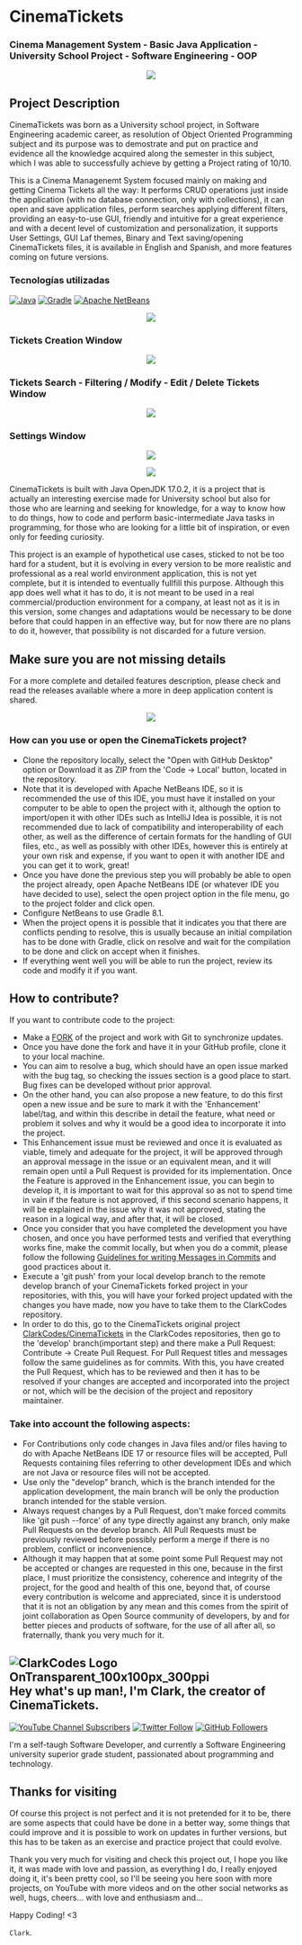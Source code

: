 # CinemaTickets
### Cinema Management System - Basic Java Application - University School Project - Software Engineering - OOP

<p align="center">
  <img src="https://user-images.githubusercontent.com/39943822/142564528-6b2f81ab-871a-49be-8a7f-a9adf56f76ce.png"/>
</p>

###
## Project Description
CinemaTickets was born as a University school project, in Software Engineering academic career, as resolution of Object Oriented Programming subject and its purpose was to demostrate and put on practice and evidence all the knowledge acquired along the semester in this subject, which I was able to successfully achieve by getting a Project rating of 10/10.

This is a Cinema Managenemt System focused mainly on making and getting Cinema Tickets all the way:
It performs CRUD operations just inside the application (with no database connection, only with collections), it can open and save application files, perform searches applying different filters, providing an easy-to-use GUI, friendly and intuitive for a great experience and with a decent level of customization and personalization, it supports User Settings, GUI Laf themes, Binary and Text saving/opening CinemaTickets files, it is available in English and Spanish, and more features coming on future versions.

### Tecnologías utilizadas
[![Java](https://img.shields.io/badge/Java-OpenJDK_17.0.2-orange.svg?longCache=true&style=flat)](https://jdk.java.net/archive/)
[![Gradle](https://img.shields.io/badge/Gradle-8.1-lightgrey.svg?longCache=true&style=flat)](https://docs.gradle.org/8.1/release-notes.html)
[![Apache NetBeans](https://img.shields.io/badge/Apache_NetBeans-17-green.svg?longCache=true&style=flat)](https://netbeans.apache.org/download/nb17/)

<p align="center">
  <img src="https://user-images.githubusercontent.com/39943822/167284068-78154a5e-7927-42a1-b02f-0991cb6fc99d.png"/>
</p>

### Tickets Creation Window
<p align="center">
  <img src="https://user-images.githubusercontent.com/39943822/167287138-1821e298-1226-4988-bc2c-b5212ca4d465.PNG"/>
</p>

### Tickets Search - Filtering / Modify - Edit / Delete Tickets Window
<p align="center">
  <img src="https://user-images.githubusercontent.com/39943822/167284405-b7349be2-5da8-4a53-a0e6-dc2febaddcfe.PNG"/>
</p>

### Settings Window
<p align="center">
  <img src="https://user-images.githubusercontent.com/39943822/167285673-5e1ed0e3-bdbe-4045-aec7-496d0de5f49a.PNG"/>
</p>
<p align="center">
  <img src="https://user-images.githubusercontent.com/39943822/167291392-40a6cd5d-fc6e-496e-ad12-2928b8b2c0e1.PNG"/>
</p>

CinemaTickets is built with Java OpenJDK 17.0.2, it is a project that is actually an interesting exercise made for University school but also for those who are learning and seeking for knowledge, for a way to know how to do things, how to code and perform basic-intermediate Java tasks in programming, for those who are looking for a little bit of inspiration, or even only for feeding curiosity.

This project is an example of hypothetical use cases, sticked to not be too hard for a student, but it is evolving in every version to be more realistic and professional as a real world environment application, this is not yet complete, but it is intended to eventually fullfill this purpose. Although this app does well what it has to do, it is not meant to be used in a real commercial/production environment for a company, at least not as it is in this version, some changes and adaptations would be necessary to be done before that could happen in an effective way, but for now there are no plans to do it, however, that possibility is not discarded for a future version.

## Make sure you are not missing details
For a more complete and detailed features description, please check and read the releases available where a more in deep application content is shared.

<p align="center">
  <img src="https://user-images.githubusercontent.com/39943822/235851398-c15b2614-be43-475b-9be7-0cc612aad613.png"/>
</p>

###
### How can you use or open the CinemaTickets project?
* Clone the repository locally, select the "Open with GitHub Desktop" option or Download it as ZIP from the 'Code -> Local' button, located in the repository.
* Note that it is developed with Apache NetBeans IDE, so it is recommended the use of this IDE, you must have it installed on your computer to be able to open the project with it, although the option to import/open it with other IDEs such as IntelliJ Idea is possible, it is not recommended due to lack of compatibility and interoperability of each other, as well as the difference of certain formats for the handling of GUI files, etc., as well as possibly with other IDEs, however this is entirely at your own risk and expense, if you want to open it with another IDE and you can get it to work, great!
* Once you have done the previous step you will probably be able to open the project already, open Apache NetBeans IDE (or whatever IDE you have decided to use), select the open project option in the file menu, go to the project folder and click open.
* Configure NetBeans to use Gradle 8.1.
* When the project opens it is possible that it indicates you that there are conflicts pending to resolve, this is usually because an initial compilation has to be done with Gradle, click on resolve and wait for the compilation to be done and click on accept when it finishes.
* If everything went well you will be able to run the project, review its code and modify it if you want.

## How to contribute?
If you want to contribute code to the project: 
* Make a [FORK](https://github.com/clarkcodes/CinemaTickets/fork) of the project and work with Git to synchronize updates. 
* Once you have done the fork and have it in your GitHub profile, clone it to your local machine.
* You can aim to resolve a bug, which should have an open issue marked with the bug tag, so checking the issues section is a good place to start. Bug fixes can be developed without prior approval.
* On the other hand, you can also propose a new feature, to do this first open a new issue and be sure to mark it with the 'Enhancement' label/tag, and within this describe in detail the feature, what need or problem it solves and why it would be a good idea to incorporate it into the project.
* This Enhancement issue must be reviewed and once it is evaluated as viable, timely and adequate for the project, it will be approved through an approval message in the issue or an equivalent mean, and it will remain open until a Pull Request is provided for its implementation. Once the Feature is approved in the Enhancement issue, you can begin to develop it, it is important to wait for this approval so as not to spend time in vain if the feature is not approved, if this second scenario happens, it will be explained in the issue why it was not approved, stating the reason in a logical way, and after that, it will be closed.
* Once you consider that you have completed the development you have chosen, and once you have performed tests and verified that everything works fine, make the commit locally, but when you do a commit, please follow the following [Guidelines for writing Messages in Commits](https://gist.github.com/robertpainsi/b632364184e70900af4ab688decf6f53) and good practices about it.
* Execute a 'git push' from your local develop branch to the remote develop branch of your CinemaTickets forked project in your repositories, with this, you will have your forked project updated with the changes you have made, now you have to take them to the ClarkCodes repository.
* In order to do this, go to the CinemaTickets original project [ClarkCodes/CinemaTickets](https://github.com/ClarkCodes/CinemaTickets) in the ClarkCodes repositories, then go to the 'develop' branch(important step) and there make a Pull Request: Contribute -> Create Pull Request. For Pull Request titles and messages follow the same guidelines as for commits. With this, you have created the Pull Request, which has to be reviewed and then it has to be resolved if your changes are accepted and incorporated into the project or not, which will be the decision of the project and repository maintainer.

### Take into account the following aspects:
* For Contributions only code changes in Java files and/or files having to do with Apache NetBeans IDE 17 or resource files will be accepted, Pull Requests containing files referring to other development IDEs and which are not Java or resource files will not be accepted.
* Use only the "develop" branch, which is the branch intended for the application development, the main branch will be only the production branch intended for the stable version.
* Always request changes by a Pull Request, don't make forced commits like 'git push --force' of any type directly against any branch, only make Pull Requests on the develop branch. All Pull Requests must be previously reviewed before possibly perform a merge if there is no problem, conflict or inconvenience.
* Although it may happen that at some point some Pull Request may not be accepted or changes are requested in this one, because in the first place, I must prioritize the consistency, coherence and integrity of the project, for the good and health of this one, beyond that, of course every contribution is welcome and appreciated, since it is understood that it is not an obligation by any mean and this comes from the spirit of joint collaboration as Open Source community of developers, by and for better pieces and products of software, for the use of all after all, so fraternally, thank you very much for it.

###
## ![ClarkCodes Logo OnTransparent_100x100px_300ppi](https://user-images.githubusercontent.com/39943822/235443512-3ab382e8-888e-4d2d-87ba-1c8f4ef3ec45.png) Hey what's up man!, I'm Clark, the creator of CinemaTickets.
[![YouTube Channel Subscribers](https://img.shields.io/youtube/channel/subscribers/:@clarkcodes?style=social)](https://youtube.com/@ClarkCodes?sub_confirmation=1)
[![Twitter Follow](https://img.shields.io/twitter/follow/ClarkCodes?style=social)](https://twitter.com/clarkcodes)
[![GitHub Followers](https://img.shields.io/github/followers/ClarkCodes?style=social)](https://github.com/ClarkCodes)

I'm a self-taugh Software Developer, and currently a Software Engineering university superior grade student, passionated about programming and technology.

## Thanks for visiting
Of course this project is not perfect and it is not pretended for it to be, there are some aspects that could have be done in a better way, some things that could improve and it is possible to work on updates in further versions, but this has to be taken as an exercise and practice project that could evolve.

Thank you very much for visiting and check this project out, I hope you like it, it was made with love and passion, as everything I do, I really enjoyed doing it, it's been pretty cool, so I'll be seeing you here soon with more projects, on YouTube with more videos and on the other social networks as well, hugs, cheers... with love and enthusiasm and... 

Happy Coding! <3 

`Clark`.

